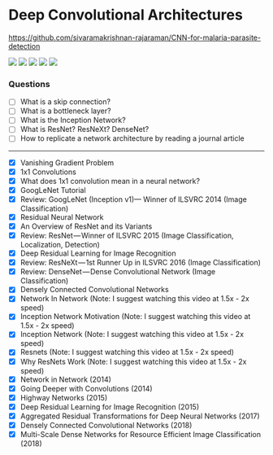 # Deep Convolutional Architectures

https://github.com/sivaramakrishnan-rajaraman/CNN-for-malaria-parasite-detection

![](https://i.imgur.com/vJk6boW.png)
![](https://i.imgur.com/g5CqTme.png)
![](https://i.imgur.com/ZFB2JDm.png)
![](https://i.imgur.com/IOyvyjE.png)
![](https://i.imgur.com/G8IG0XO.png)



### Questions
- [ ] What is a skip connection?
- [ ] What is a bottleneck layer?
- [ ] What is the Inception Network?
- [ ] What is ResNet? ResNeXt? DenseNet?
- [ ] How to replicate a network architecture by reading a journal article

---

- [x] Vanishing Gradient Problem
- [x] 1x1 Convolutions
- [x] What does 1x1 convolution mean in a neural network?
- [x] GoogLeNet Tutorial
- [x] Review: GoogLeNet (Inception v1)— Winner of ILSVRC 2014 (Image Classification)
- [x] Residual Neural Network
- [x] An Overview of ResNet and its Variants
- [x] Review: ResNet — Winner of ILSVRC 2015 (Image Classification, Localization, Detection)
- [x] Deep Residual Learning for Image Recognition
- [x] Review: ResNeXt — 1st Runner Up in ILSVRC 2016 (Image Classification)
- [x] Review: DenseNet — Dense Convolutional Network (Image Classification)
- [x] Densely Connected Convolutional Networks
- [x] Network In Network (Note: I suggest watching this video at 1.5x - 2x speed)
- [x] Inception Network Motivation (Note: I suggest watching this video at 1.5x - 2x speed)
- [x] Inception Network (Note: I suggest watching this video at 1.5x - 2x speed)
- [x] Resnets (Note: I suggest watching this video at 1.5x - 2x speed)
- [x] Why ResNets Work (Note: I suggest watching this video at 1.5x - 2x speed)
- [x] Network in Network (2014)
- [x] Going Deeper with Convolutions (2014)
- [x] Highway Networks (2015)
- [x] Deep Residual Learning for Image Recognition (2015)
- [x] Aggregated Residual Transformations for Deep Neural Networks (2017)
- [x] Densely Connected Convolutional Networks (2018)
- [x] Multi-Scale Dense Networks for Resource Efficient Image Classification (2018)
